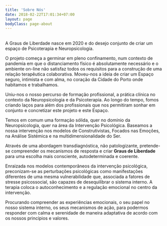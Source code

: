 ```yaml
---
title: 'Sobre Nós'
date: 2018-02-22T17:01:34+07:00
layout: page
bodyClass: page-about
---
```


<!-- # Psicoterapia & Neuropsicologia  -->

<br>
A Graus de Liberdade nasce em 2020 e do desejo conjunto de criar um espaço de Psicoterapia e Neuropsicologia.

O projeto começa a germinar em pleno confinamento, num contexto de pandemia em que o distanciamento físico é absolutamente necessário e o ambiente on-line não satisfaz todos os requisitos para a construção de uma relação terapêutica colaborativa. Moveu-nos a ideia de criar um Espaço seguro, intimista e com alma, no coração da Cidade do Porto onde habitamos e trabalhamos.

Uniu-nos o nosso percurso de formação profissional, a prática clínica no contexto da Neuropsicologia e da Psicoterapia. Ao longo do tempo, fomos criando laços para além dos profissionais que nos permitiram sonhar em conjunto e concretizar este projeto e este Espaço.

Temos em comum uma formação sólida, quer no domínio da Neuropsicologia, quer na área da Intervenção Psicológica. Baseamos a nossa intervenção nos modelos de Construtivistas, Focados nas Emoções, na Análise Sistémica e na multidimensionalidade do Ser.

Através de uma abordagem transdiagnóstica, não patologizante, pretende-se compreender os mecanismos de resposta e criar **Graus de Liberdade** para uma escolha mais consciente, autodeterminada e coerente.

Enraizada nos modelos contemporâneos da intervenção psicológica, preconizam-se as perturbações psicológicas como manifestações diferentes de uma mesma vulnerabilidade que, associada a fatores de stresse psicossocial, são capazes de desequilibrar o sistema interno. A terapia coloca o autoconhecimento e a regulação emocional no centro da intervenção.

Procurando compreender as experiências emocionais, o seu papel no nosso sistema interno, os seus mecanismos de ação, para podermos responder com calma e serenidade de maneira adaptativa de acordo com os nossos princípios e valores.
